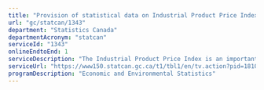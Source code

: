 ```yaml
---
title: "Provision of statistical data on Industrial Product Price Index (IPPI)"
url: "gc/statcan/1343"
department: "Statistics Canada"
departmentAcronym: "statcan"
serviceId: "1343"
onlineEndtoEnd: 1
serviceDescription: "The Industrial Product Price Index is an important component of the quarterly estimates of the income and expenditure accounts including gross domestic product which is required by the Federal-Provincial Fiscal Arrangements Act.   The Industrial Product Price Index (IPPI) measures price movements for products sold by manufacturers in Canada. The IPPI is used extensively by businesses for contract escalation and industry analysis. Statistics Canada uses this index to deflate current dollar values and derive estimates of real growth and productivity for the manufacturing sector."
serviceUrl: "https://www150.statcan.gc.ca/t1/tbl1/en/tv.action?pid=1810002901,https://www150.statcan.gc.ca/t1/tbl1/en/tv.action?pid=1810003001,https://www150.statcan.gc.ca/t1/tbl1/en/tv.action?pid=1810003101,https://www150.statcan.gc.ca/t1/tbl1/en/tv.action?pid=1810003201"
programDescription: "Economic and Environmental Statistics"
---
```

